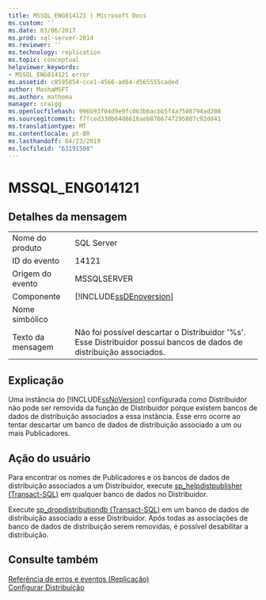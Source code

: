 ```yaml
---
title: MSSQL_ENG014121 | Microsoft Docs
ms.custom: ''
ms.date: 03/06/2017
ms.prod: sql-server-2014
ms.reviewer: ''
ms.technology: replication
ms.topic: conceptual
helpviewer_keywords:
- MSSQL_ENG014121 error
ms.assetid: c8595854-cce1-4566-ad64-d565555caded
author: MashaMSFT
ms.author: mathoma
manager: craigg
ms.openlocfilehash: 996b93f04d9e9fc063bbacbb5f4a7588794ad208
ms.sourcegitcommit: f7fced330b64d6616aeb8766747295807c92dd41
ms.translationtype: MT
ms.contentlocale: pt-BR
ms.lasthandoff: 04/23/2019
ms.locfileid: "63191508"
---
```

# <a name="mssqleng014121"></a>MSSQL_ENG014121
    
## <a name="message-details"></a>Detalhes da mensagem  
  
|||  
|-|-|  
|Nome do produto|SQL Server|  
|ID do evento|14121|  
|Origem do evento|MSSQLSERVER|  
|Componente|[!INCLUDE[ssDEnoversion](../../includes/ssdenoversion-md.md)]|  
|Nome simbólico||  
|Texto da mensagem|Não foi possível descartar o Distribuidor '%s'. Esse Distribuidor possui bancos de dados de distribuição associados.|  
  
## <a name="explanation"></a>Explicação  
 Uma instância do [!INCLUDE[ssNoVersion](../../includes/ssnoversion-md.md)] configurada como Distribuidor não pode ser removida da função de Distribuidor porque existem bancos de dados de distribuição associados a essa instância. Esse erro ocorre ao tentar descartar um banco de dados de distribuição associado a um ou mais Publicadores.  
  
## <a name="user-action"></a>Ação do usuário  
 Para encontrar os nomes de Publicadores e os bancos de dados de distribuição associados a um Distribuidor, execute [sp_helpdistpublisher &#40;Transact-SQL&#41;](/sql/relational-databases/system-stored-procedures/sp-helpdistpublisher-transact-sql) em qualquer banco de dados no Distribuidor.  
  
 Execute [sp_dropdistributiondb &#40;Transact-SQL&#41;](/sql/relational-databases/system-stored-procedures/sp-dropdistributiondb-transact-sql) em um banco de dados de distribuição associado a esse Distribuidor. Após todas as associações de banco de dados de distribuição serem removidas, é possível desabilitar a distribuição.  
  
## <a name="see-also"></a>Consulte também  
 [Referência de erros e eventos &#40;Replicação&#41;](errors-and-events-reference-replication.md)   
 [Configurar Distribuição](configure-distribution.md)  
  
  
